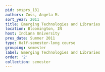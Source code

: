 ```yaml
---
pid: smsprs_131
authors: Zoss, Angela M.
sort_year: 2011
title: Emerging Technologies and Libraries
location: Bloomington, IN
host: Indiana University
pres_date: Summer 2011
type: Half-semester-long course
grouping: semester
label: Emerging Technologies and Libraries
order: '2'
collection: semester
---
```

